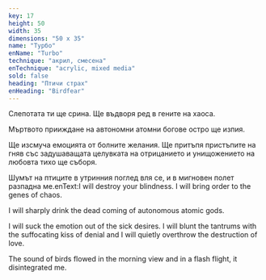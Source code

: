 ```yaml
---
key: 17
height: 50
width: 35
dimensions: "50 x 35"
name: "Турбо"
enName: "Turbo"
technique: "акрил, смесена"
enTechnique: "acrylic, mixed media"
sold: false
heading: "Птичи страх"
enHeading: "Birdfear"
---
```

Слепотата ти ще срина. Ще въдворя ред в гените на хаоса.

Мъртвото прииждане на автономни атомни богове остро ще изпия. 

Ще изсмуча емоцията от болните желания. Ще притъпя пристъпите на гняв със задушаващата целувката на отрицанието и унищожението на любовта тихо ще съборя. 

Шумът на птиците в утринния поглед вля се, и в мигновен полет разпадна ме.enText:I will destroy your blindness. I will bring order to the genes of chaos.

I will sharply drink the dead coming of autonomous atomic gods. 

I will suck the emotion out of the sick desires. I will blunt the tantrums with the suffocating kiss of denial and I will quietly overthrow the destruction of love.

The sound of birds flowed in the morning view and in a flash flight, it disintegrated me.